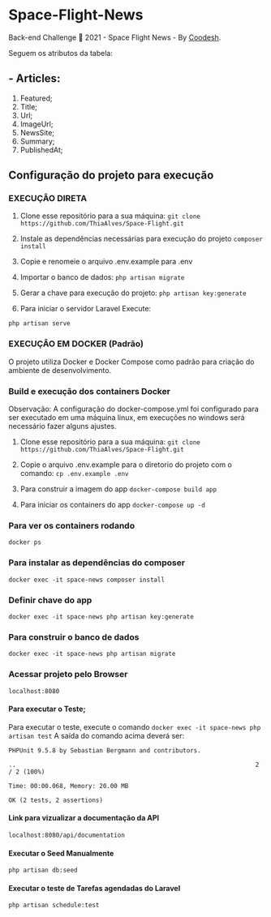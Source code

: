 # Space-Flight-News
 Back-end Challenge 🏅 2021 - Space Flight News - By [Coodesh](https://coodesh.com/).


Seguem os atributos da tabela:

## - Articles:
1. Featured;
2. Title;
3. Url;
4. ImageUrl;
5. NewsSite;
6. Summary;
7. PublishedAt;

## Configuração do projeto para execução


### EXECUÇÂO DIRETA

1) Clone esse repositório para a sua máquina:
```git clone https://github.com/ThiaAlves/Space-Flight.git```

2) Instale as dependências necessárias para execução do projeto
```composer install```

3) Copie e renomeie o arquivo .env.example para .env
 
4) Importar o banco de dados:
```php artisan migrate```

5) Gerar a chave para execução do projeto:
```php artisan key:generate```

6) Para iniciar o servidor Laravel Execute:

```php artisan serve```
 
 
### EXECUÇÂO EM DOCKER (Padrão)
O projeto utiliza Docker e Docker Compose como padrão para criação do ambiente de desenvolvimento.

### Build e execução dos containers Docker
Observação: A configuração do docker-compose.yml foi configurado para ser executado 
em uma máquina linux, em execuções no windows será necessário fazer alguns ajustes.

1) Clone esse repositório para a sua máquina:
```git clone https://github.com/ThiaAlves/Space-Flight.git```

2) Copie o arquivo .env.example para o diretorio do projeto com o comando:
```cp .env.example .env```

3) Para construir a imagem do app
```docker-compose build app```

4) Para iniciar os containers do app
```docker-compose up -d```

### Para ver os containers rodando
```docker ps```

### Para instalar as dependências do composer
```docker exec -it space-news composer install```

### Definir chave do app
```docker exec -it space-news php artisan key:generate```

### Para construir o banco de dados
```docker exec -it space-news php artisan migrate```

### Acessar projeto pelo Browser
```localhost:8080```

#### Para executar o Teste;
Para executar o teste, execute o comando ```docker exec -it space-news php artisan test``` 
A saída do comando acima deverá ser:
```
PHPUnit 9.5.8 by Sebastian Bergmann and contributors.

..                                                                  2 / 2 (100%)

Time: 00:00.068, Memory: 20.00 MB

OK (2 tests, 2 assertions)
```

#### Link para vizualizar a documentação da API 
```localhost:8080/api/documentation```

#### Executar o Seed Manualmente
```php artisan db:seed```

#### Executar o teste de Tarefas agendadas do Laravel
```php artisan schedule:test```
